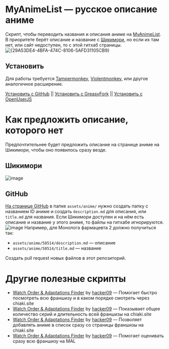 # MyAnimeList — русское описание аниме
Скрипт, чтобы переводить названия и описания аниме на [MyAnimeList](https://myanimelist.net/). В приоритете берёт описание и название с [Шикимори](https://shikimori.one/), но если их там нет, или сайт недоступен, то с этой гитхаб страницы.
![{29A53DE4-4BFA-474C-8106-5AFD31105CB9}](https://github.com/user-attachments/assets/4f9398f1-dfb4-4728-882c-2fe67ffa629f)

## Установить
Для работы требуется [Tampermonkey](https://www.tampermonkey.net/), [Violentmonkey](https://violentmonkey.github.io/), или другое аналогичное расширение.

[Установить с GitHub](https://raw.githubusercontent.com/njko39/MAL-RU-Enhancements/refs/heads/main/MAL-RU-Enhancements.js) || [Установить с GreasyFork](https://greasyfork.org/en/scripts/527433-myanimelist-%D1%80%D1%83%D1%81%D1%81%D0%BA%D0%BE%D0%B5-%D0%BE%D0%BF%D0%B8%D1%81%D0%B0%D0%BD%D0%B8%D0%B5-%D0%B0%D0%BD%D0%B8%D0%BC%D0%B5) || [Установить с OpenUserJS](https://openuserjs.org/scripts/mwehehe/MyAnimeList(MAL)_%E2%80%94_%D1%80%D1%83%D1%81%D1%81%D0%BA%D0%BE%D0%B5_%D0%BE%D0%BF%D0%B8%D1%81%D0%B0%D0%BD%D0%B8%D0%B5_%D0%B0%D0%BD%D0%B8%D0%BC%D0%B5)
# Как предложить описание, которого нет
Предпочтительнее будет предложить описание на странице аниме на Шикимори, чтобы оно появилось сразу везде.

## Шикимори
![image](https://github.com/user-attachments/assets/4da757bb-840a-4002-afbc-5df358269006)

## GitHub
[На странице GitHub](https://github.com/njko39/MAL-RU-Enhancements) в папке `assets/anime/` нужно создать папку с названием ID аниме и создать `description.md` для описания, или `title.md` для названия. Если Шикимори доступен и на нём есть описание и название у этого аниме, то файлы на гитхабе игнорируются.
![image](https://github.com/user-attachments/assets/e4a4f61d-e6ff-484e-990e-1526282d05c8)
Например, для Монолога фармацевта 2 должно получиться так:
- `assets/anime/58514/description.md` — описание
- `assets/anime/58514/title.md` — название

Создать pull request новых файлов в этот репозиторий.

# Другие полезные скрипты
- [Watch Order & Adaptations Finder](https://greasyfork.org/en/scripts/407727-watch-order-adaptations-finder) by [hacker09](https://greasyfork.org/en/users/670188-hacker09) — Помогает быстро посмотреть всю франшизу и в каком порядке смотреть через chiaki.site
- [Watch Order & Adaptations Finder](https://greasyfork.org/en/scripts/414627-total-duration-time-total-episodes-of-any-animes-franchises) by [hacker09](https://greasyfork.org/en/users/670188-hacker09) — Показывает общее количество серий и длительность всей франшизы на chiaki.site
- [Watch Order & Adaptations Finder](https://greasyfork.org/en/scripts/437782-add-new-entries-to-your-myanimelist-chiaki) by [hacker09](https://greasyfork.org/en/users/670188-hacker09) — Позволяет добавлять аниме в список сразу со страницы франшизы на chiaki.site
- [Watch Order & Adaptations Finder](https://greasyfork.org/en/scripts/408439-better-buttons-to-change-the-status-of-animes-mangas-and-to-add-scores) by [hacker09](https://greasyfork.org/en/users/670188-hacker09) — Помогает оценивать сразу всю франшизу на MAL

